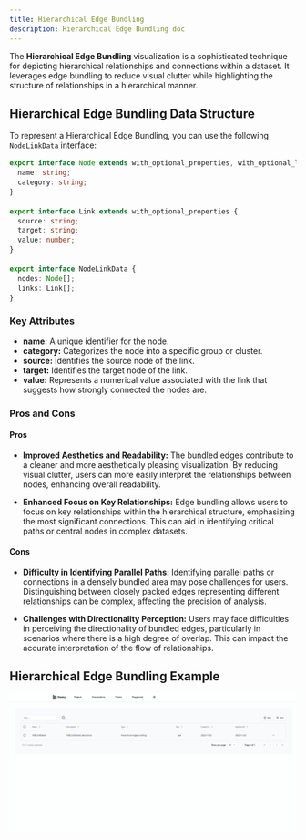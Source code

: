 ```yaml
---
title: Hierarchical Edge Bundling
description: Hierarchical Edge Bundling doc
---
```


The **Hierarchical Edge Bundling** visualization is a sophisticated technique for depicting hierarchical relationships and connections within a dataset. It leverages edge bundling to reduce visual clutter while highlighting the structure of relationships in a hierarchical manner.

## Hierarchical Edge Bundling Data Structure

To represent a Hierarchical Edge Bundling, you can use the following `NodeLinkData` interface:

```typescript
export interface Node extends with_optional_properties, with_optional_labels {
  name: string;
  category: string;
}

export interface Link extends with_optional_properties {
  source: string;
  target: string;
  value: number;
}

export interface NodeLinkData {
  nodes: Node[];
  links: Link[];
}
```
### Key Attributes

- **name:** A unique identifier for the node.
- **category:** Categorizes the node into a specific group or cluster.
- **source:** Identifies the source node of the link.
- **target:** Identifies the target node of the link.
- **value:** Represents a numerical value associated with the link that suggests how strongly connected the nodes are.

### Pros and Cons

#### Pros
- **Improved Aesthetics and Readability:** The bundled edges contribute to a cleaner and more aesthetically pleasing visualization. By reducing visual clutter, users can more easily interpret the relationships between nodes, enhancing overall readability.

- **Enhanced Focus on Key Relationships:** Edge bundling allows users to focus on key relationships within the hierarchical structure, emphasizing the most significant connections. This can aid in identifying critical paths or central nodes in complex datasets.

#### Cons
- **Difficulty in Identifying Parallel Paths:** Identifying parallel paths or connections in a densely bundled area may pose challenges for users. Distinguishing between closely packed edges representing different relationships can be complex, affecting the precision of analysis.

- **Challenges with Directionality Perception:** Users may face difficulties in perceiving the directionality of bundled edges, particularly in scenarios where there is a high degree of overlap. This can impact the accurate interpretation of the flow of relationships.

## Hierarchical Edge Bundling Example

![Hierarchical Edge Bundling Example](/src/assets/hierarchical-edge-bundling.gif)